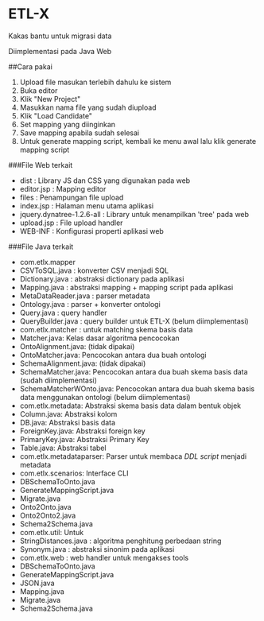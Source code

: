 # ETL-X

Kakas bantu untuk migrasi data

Diimplementasi pada Java Web

##Cara pakai

1. Upload file masukan terlebih dahulu ke sistem
2. Buka editor
3. Klik "New Project"
4. Masukkan nama file yang sudah diupload
5. Klik "Load Candidate"
6. Set mapping yang diinginkan
7. Save mapping apabila sudah selesai
8. Untuk generate mapping script, kembali ke menu awal lalu klik generate mapping script

###File Web terkait
- dist : Library JS dan CSS yang digunakan pada web
- editor.jsp : Mapping editor
- files : Penampungan file upload
- index.jsp : Halaman menu utama aplikasi
- jquery.dynatree-1.2.6-all : Library untuk menampilkan 'tree' pada web
- upload.jsp : File upload handler
- WEB-INF : Konfigurasi properti aplikasi web

###File Java terkait
- com.etlx.mapper
 - CSVToSQL.java : konverter CSV menjadi SQL
 - Dictionary.java : abstraksi dictionary pada aplikasi
 - Mapping.java : abstraksi mapping + mapping script pada aplikasi
 - MetaDataReader.java : parser metadata
 - Ontology.java : parser + konverter ontologi
 - Query.java : query handler
 - QueryBuilder.java : query builder untuk ETL-X (belum diimplementasi)
- com.etlx.matcher : untuk matching skema basis data
 - Matcher.java: Kelas dasar algoritma pencocokan
 - OntoAlignment.java: (tidak dipakai)
 - OntoMatcher.java: Pencocokan antara dua buah ontologi
 - SchemaAlignment.java: (tidak dipakai)
 - SchemaMatcher.java: Pencocokan antara dua buah skema basis data (sudah diimplementasi)
 - SchemaMatcherWOnto.java: Pencocokan antara dua buah skema basis data menggunakan ontologi (belum diimplementasi)
- com.etlx.metadata: Abstraksi skema basis data dalam bentuk objek
 - Column.java: Abstraksi kolom
 - DB.java: Abstraksi basis data
 - ForeignKey.java: Abstraksi foreign key
 - PrimaryKey.java: Abstraksi Primary Key
 - Table.java: Abstraksi tabel
- com.etlx.metadataparser: Parser untuk membaca _DDL script_ menjadi metadata
- com.etlx.scenarios: Interface CLI
 - DBSchemaToOnto.java
 - GenerateMappingScript.java
 - Migrate.java
 - Onto2Onto.java
 - Onto2Onto2.java
 - Schema2Schema.java
- com.etlx.util: Untuk 
 - StringDistances.java : algoritma penghitung perbedaan string
 - Synonym.java : abstraksi sinonim pada aplikasi
- com.etlx.web : web handler untuk mengakses tools
 - DBSchemaToOnto.java
 - GenerateMappingScript.java
 - JSON.java
 - Mapping.java
 - Migrate.java
 - Schema2Schema.java

